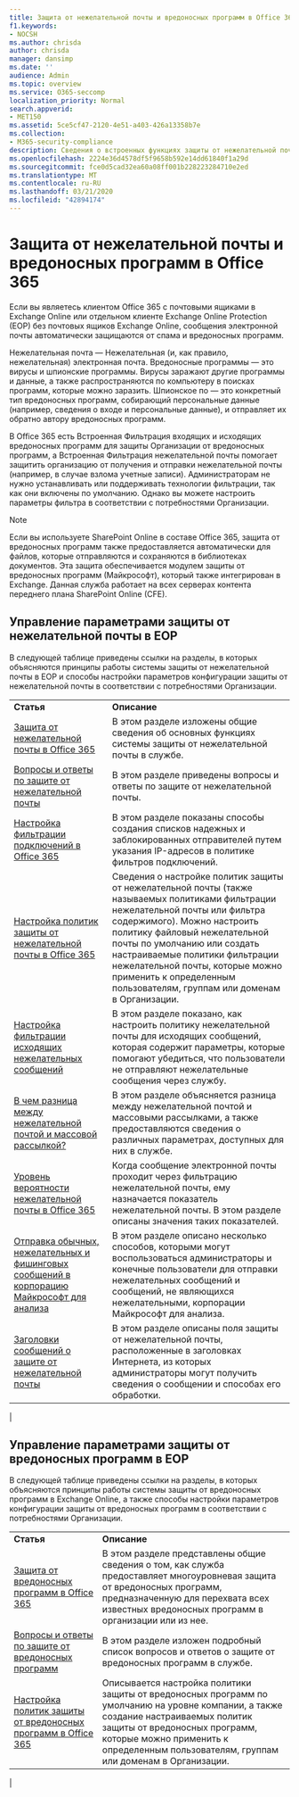 ```yaml
---
title: Защита от нежелательной почты и вредоносных программ в Office 365
f1.keywords:
- NOCSH
ms.author: chrisda
author: chrisda
manager: dansimp
ms.date: ''
audience: Admin
ms.topic: overview
ms.service: O365-seccomp
localization_priority: Normal
search.appverid:
- MET150
ms.assetid: 5ce5cf47-2120-4e51-a403-426a13358b7e
ms.collection:
- M365-security-compliance
description: Сведения о встроенных функциях защиты от нежелательной почты и вредоносных программ в Office 365, Exchange Online и Exchange Online Protection (EOP).
ms.openlocfilehash: 2224e36d4578df5f9658b592e14dd61840f1a29d
ms.sourcegitcommit: fce0d5cad32ea60a08ff001b228223284710e2ed
ms.translationtype: MT
ms.contentlocale: ru-RU
ms.lasthandoff: 03/21/2020
ms.locfileid: "42894174"
---
```

# <a name="anti-spam-and-anti-malware-protection-in-office-365"></a>Защита от нежелательной почты и вредоносных программ в Office 365

Если вы являетесь клиентом Office 365 с почтовыми ящиками в Exchange Online или отдельном клиенте Exchange Online Protection (EOP) без почтовых ящиков Exchange Online, сообщения электронной почты автоматически защищаются от спама и вредоносных программ.

Нежелательная почта — Нежелательная (и, как правило, нежелательная) электронная почта. Вредоносные программы — это вирусы и шпионские программы. Вирусы заражают другие программы и данные, а также распространяются по компьютеру в поисках программ, которые можно заразить. Шпионское по — это конкретный тип вредоносных программ, собирающий персональные данные (например, сведения о входе и персональные данные), и отправляет их обратно автору вредоносных программ.

В Office 365 есть Встроенная Фильтрация входящих и исходящих вредоносных программ для защиты Организации от вредоносных программ, а Встроенная Фильтрация нежелательной почты помогает защитить организацию от получения и отправки нежелательной почты (например, в случае взлома учетные записи). Администраторам не нужно устанавливать или поддерживать технологии фильтрации, так как они включены по умолчанию. Однако вы можете настроить параметры фильтра в соответствии с потребностями Организации.

> [!NOTE]
> Если вы используете SharePoint Online в составе Office 365, защита от вредоносных программ также предоставляется автоматически для файлов, которые отправляются и сохраняются в библиотеках документов. Эта защита обеспечивается модулем защиты от вредоносных программ (Майкрософт), который также интегрирован в Exchange. Данная служба работает на всех серверах контента переднего плана SharePoint Online (CFE).

## <a name="manage-your-anti-spam-settings-in-eop"></a>Управление параметрами защиты от нежелательной почты в EOP

В следующей таблице приведены ссылки на разделы, в которых объясняются принципы работы системы защиты от нежелательной почты в EOP и способы настройки параметров конфигурации защиты от нежелательной почты в соответствии с потребностями Организации.

|||
|---|---|
|**Статья**|**Описание**|
|[Защита от нежелательной почты в Office 365](anti-spam-protection.md)|В этом разделе изложены общие сведения об основных функциях системы защиты от нежелательной почты в службе.|
|[Вопросы и ответы по защите от нежелательной почты](anti-spam-protection-faq.md)|В этом разделе приведены вопросы и ответы по защите от нежелательной почты.|
|[Настройка фильтрации подключений в Office 365](configure-the-connection-filter-policy.md)|В этом разделе показаны способы создания списков надежных и заблокированных отправителей путем указания IP-адресов в политике фильтров подключений.|
|[Настройка политик защиты от нежелательной почты в Office 365](configure-your-spam-filter-policies.md)|Сведения о настройке политик защиты от нежелательной почты (также называемых политиками фильтрации нежелательной почты или фильтра содержимого). Можно настроить политику файловый нежелательной почты по умолчанию или создать настраиваемые политики фильтрации нежелательной почты, которые можно применить к определенным пользователям, группам или доменам в Организации.|
|[Настройка фильтрации исходящих нежелательных сообщений](configure-the-outbound-spam-policy.md)|В этом разделе показано, как настроить политику нежелательной почты для исходящих сообщений, которая содержит параметры, которые помогают убедиться, что пользователи не отправляют нежелательные сообщения через службу.|
|[В чем разница между нежелательной почтой и массовой рассылкой?](what-s-the-difference-between-junk-email-and-bulk-email.md)|В этом разделе объясняется разница между нежелательной почтой и массовыми рассылками, а также предоставляются сведения о различных параметрах, доступных для них в службе.|
|[Уровень вероятности нежелательной почты в Office 365](spam-confidence-levels.md)|Когда сообщение электронной почты проходит через фильтрацию нежелательной почты, ему назначается показатель нежелательной почты. В этом разделе описаны значения таких показателей.|
|[Отправка обычных, нежелательных и фишинговых сообщений в корпорацию Майкрософт для анализа](submit-spam-non-spam-and-phishing-scam-messages-to-microsoft-for-analysis.md)|В этом разделе описано несколько способов, которыми могут воспользоваться администраторы и конечные пользователи для отправки нежелательных сообщений и сообщений, не являющихся нежелательными, корпорации Майкрософт для анализа.|
|[Заголовки сообщений о защите от нежелательной почты](anti-spam-message-headers.md)|В этом разделе описаны поля защиты от нежелательной почты, расположенные в заголовках Интернета, из которых администраторы могут получить сведения о сообщении и способах его обработки.|
|

## <a name="manage-your-anti-malware-settings-in-eop"></a>Управление параметрами защиты от вредоносных программ в EOP

В следующей таблице приведены ссылки на разделы, в которых объясняются принципы работы системы защиты от вредоносных программ в Exchange Online, а также способы настройки параметров конфигурации защиты от вредоносных программ в соответствии с потребностями Организации.

|||
|---|---|
|**Статья**|**Описание**|
|[Защита от вредоносных программ в Office 365](anti-malware-protection.md)|В этом разделе представлены общие сведения о том, как служба предоставляет многоуровневая защита от вредоносных программ, предназначенную для перехвата всех известных вредоносных программ в организации или из нее.|
|[Вопросы и ответы по защите от вредоносных программ](anti-malware-protection-faq-eop.md)|В этом разделе изложен подробный список вопросов и ответов о защите от вредоносных программ в службе.|
|[Настройка политик защиты от вредоносных программ в Office 365](configure-anti-malware-policies.md)|Описывается настройка политики защиты от вредоносных программ по умолчанию на уровне компании, а также создание настраиваемых политик защиты от вредоносных программ, которые можно применить к определенным пользователям, группам или доменам в Организации.|
|
